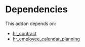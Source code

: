 # Dependencies

This addon depends on:

- [hr_contract](https://github.com/bringout/oca-ocb-hr/tree/eb4b035c2ae30a52ff9d18cecd2b898328021028/odoo-bringout-oca-ocb-hr_contract)
- [hr_employee_calendar_planning](https://github.com/bringout/oca-technical)
